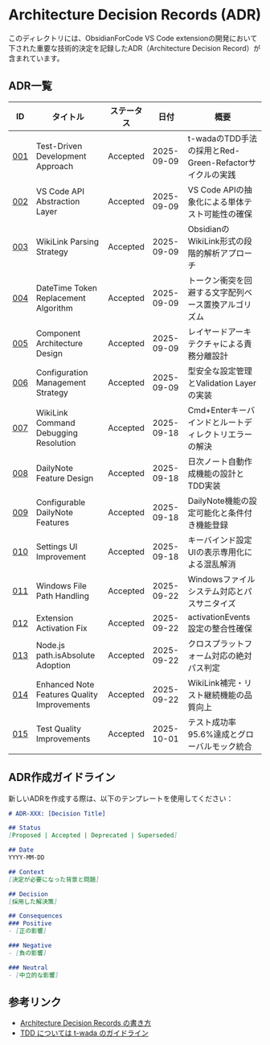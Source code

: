 # Architecture Decision Records (ADR)

このディレクトリには、ObsidianForCode VS Code extensionの開発において下された重要な技術的決定を記録したADR（Architecture Decision Record）が含まれています。

## ADR一覧

| ID | タイトル | ステータス | 日付 | 概要 |
|----|----------|------------|------|------|
| [001](./001-test-driven-development-approach.md) | Test-Driven Development Approach | Accepted | 2025-09-09 | t-wadaのTDD手法の採用とRed-Green-Refactorサイクルの実践 |
| [002](./002-vs-code-api-abstraction-layer.md) | VS Code API Abstraction Layer | Accepted | 2025-09-09 | VS Code APIの抽象化による単体テスト可能性の確保 |
| [003](./003-wikilink-parsing-strategy.md) | WikiLink Parsing Strategy | Accepted | 2025-09-09 | ObsidianのWikiLink形式の段階的解析アプローチ |
| [004](./004-datetime-token-replacement-algorithm.md) | DateTime Token Replacement Algorithm | Accepted | 2025-09-09 | トークン衝突を回避する文字配列ベース置換アルゴリズム |
| [005](./005-component-architecture-design.md) | Component Architecture Design | Accepted | 2025-09-09 | レイヤードアーキテクチャによる責務分離設計 |
| [006](./006-configuration-management-strategy.md) | Configuration Management Strategy | Accepted | 2025-09-09 | 型安全な設定管理とValidation Layerの実装 |
| [007](./007-wikilink-command-debugging-resolution.md) | WikiLink Command Debugging Resolution | Accepted | 2025-09-18 | Cmd+Enterキーバインドとルートディレクトリエラーの解決 |
| [008](./008-dailynote-feature-design.md) | DailyNote Feature Design | Accepted | 2025-09-18 | 日次ノート自動作成機能の設計とTDD実装 |
| [009](./009-configurable-dailynote-features.md) | Configurable DailyNote Features | Accepted | 2025-09-18 | DailyNote機能の設定可能化と条件付き機能登録 |
| [010](./010-settings-ui-improvement.md) | Settings UI Improvement | Accepted | 2025-09-18 | キーバインド設定UIの表示専用化による混乱解消 |
| [011](./011-windows-file-path-handling.md) | Windows File Path Handling | Accepted | 2025-09-22 | Windowsファイルシステム対応とパスサニタイズ |
| [012](./012-extension-activation-fix.md) | Extension Activation Fix | Accepted | 2025-09-22 | activationEvents設定の整合性確保 |
| [013](./013-nodejs-path-isabsolute-adoption.md) | Node.js path.isAbsolute Adoption | Accepted | 2025-09-22 | クロスプラットフォーム対応の絶対パス判定 |
| [014](./014-enhanced-note-features-quality-improvements.md) | Enhanced Note Features Quality Improvements | Accepted | 2025-09-22 | WikiLink補完・リスト継続機能の品質向上 |
| [015](./ADR-015-test-quality-improvements.md) | Test Quality Improvements | Accepted | 2025-10-01 | テスト成功率95.6%達成とグローバルモック統合 |

## ADR作成ガイドライン

新しいADRを作成する際は、以下のテンプレートを使用してください：

```markdown
# ADR-XXX: [Decision Title]

## Status
[Proposed | Accepted | Deprecated | Superseded]

## Date
YYYY-MM-DD

## Context
[決定が必要になった背景と問題]

## Decision
[採用した解決策]

## Consequences
### Positive
- [正の影響]

### Negative
- [負の影響]

### Neutral
- [中立的な影響]
```

## 参考リンク
- [Architecture Decision Records の書き方](https://github.com/joelparkerhenderson/architecture-decision-record)
- [TDD については t-wada のガイドライン](https://github.com/testdouble/contributing-tests/wiki/Test-Driven-Development)